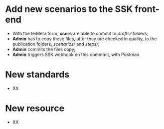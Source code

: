# Add new scenarios to the SSK front-end

* With the teiMeta form, **users** are able to commit to *drafts/* folders;
* **Admin** has to copy these files, after they are checked in quality, to the publication folders, *scenarios/* and *steps/*;
* **Admin** commits the files copy;
* **Admin** triggers SSK webhook on this commmit, with Postman.

# New standards

* XX

# New resource

* XX
